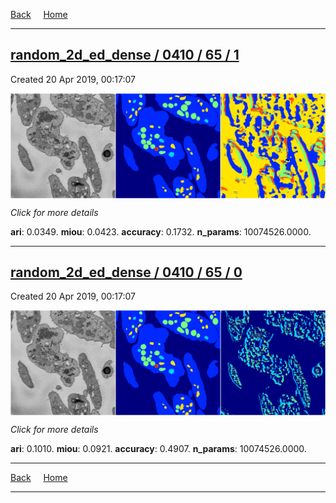 
[Back](..)&nbsp;&nbsp;&nbsp;&nbsp;&nbsp;[Home](https://leapmanlab.github.io/snapshots)

---

<div class="summary"><a href="1"><h2>random_2d_ed_dense / 0410 / 65 / 1</h2></a><p>Created 20 Apr 2019, 00:17:07
</p><a href="1"><img src="1/media/summary.png" align="center"></a><p>
<i>Click for more details</i>
</p></div>

**ari**: 0.0349. **miou**: 0.0423. **accuracy**: 0.1732. **n_params**: 10074526.0000. 

---

<div class="summary"><a href="0"><h2>random_2d_ed_dense / 0410 / 65 / 0</h2></a><p>Created 20 Apr 2019, 00:17:07
</p><a href="0"><img src="0/media/summary.png" align="center"></a><p>
<i>Click for more details</i>
</p></div>

**ari**: 0.1010. **miou**: 0.0921. **accuracy**: 0.4907. **n_params**: 10074526.0000. 

---

[Back](..)&nbsp;&nbsp;&nbsp;&nbsp;&nbsp;[Home](https://leapmanlab.github.io/snapshots)

---